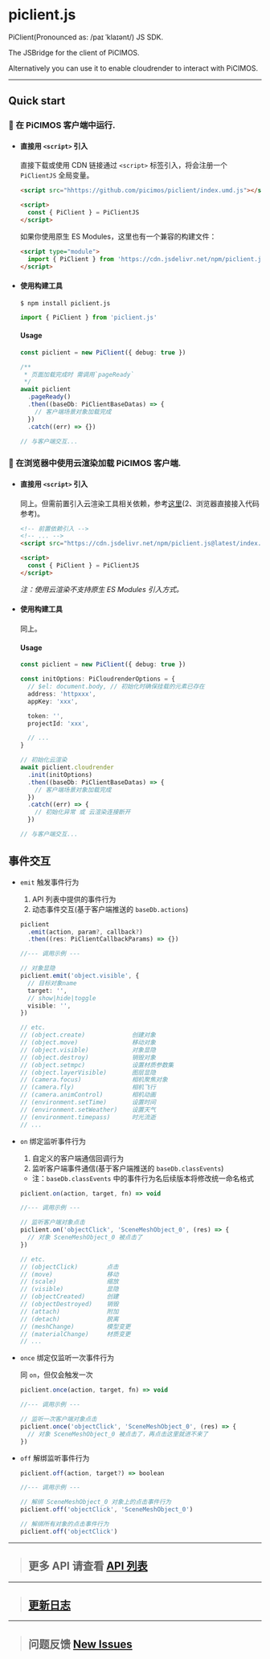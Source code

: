 # piclient.js

PiClient(Pronounced as: /paɪ ˈklaɪənt/) JS SDK.

The JSBridge for the client of PiCIMOS.

Alternatively you can use it to enable cloudrender to interact with PiCIMOS.

---

## Quick start

### 🥇 在 PiCIMOS 客户端中运行.

- #### 直接用 `<script>` 引入

  直接下载或使用 CDN 链接通过 `<script>` 标签引入，将会注册一个 `PiClientJS` 全局变量。

  ```html
  <script src="hhttps://github.com/picimos/piclient/index.umd.js"></script>
  ```

  ```html
  <script>
    const { PiClient } = PiClientJS
  </script>
  ```

  如果你使用原生 ES Modules，这里也有一个兼容的构建文件：

  ```html
  <script type="module">
    import { PiClient } from 'https://cdn.jsdelivr.net/npm/piclient.js@latest/index.esm.js'
  </script>
  ```

- #### 使用构建工具

  ```shell
  $ npm install piclient.js
  ```

  ```typescript
  import { PiClient } from 'piclient.js'
  ```

  #### **Usage**

  ```typescript
  const piclient = new PiClient({ debug: true })

  /**
   * 页面加载完成时 需调用`pageReady`
   */
  await piclient
    .pageReady()
    .then((baseDb: PiClientBaseDatas) => {
      // 客户端场景对象加载完成
    })
    .catch((err) => {})

  // 与客户端交互...
  ```

### 🥈 在浏览器中使用云渲染加载 PiCIMOS 客户端.

- #### 直接用 `<script>` 引入

  同上。但需前置引入云渲染工具相关依赖，参考[这里](https://www.3dcat.live/support/api/browser-link.html)(2、浏览器直接接入代码参考)。

  ```html
  <!-- 前置依赖引入 -->
  <!-- ... -->
  <script src="https://cdn.jsdelivr.net/npm/piclient.js@latest/index.umd.js"></script>
  ```

  ```html
  <script>
    const { PiClient } = PiClientJS
  </script>
  ```

  _注：使用云渲染不支持原生 ES Modules 引入方式。_

- #### 使用构建工具

  同上。

  #### **Usage**

  ```typescript
  const piclient = new PiClient({ debug: true })

  const initOptions: PiCloudrenderOptions = {
    // $el: document.body, // 初始化时确保挂载的元素已存在
    address: 'httpxxx',
    appKey: 'xxx',

    token: '',
    projectId: 'xxx',

    // ...
  }

  // 初始化云渲染
  await piclient.cloudrender
    .init(initOptions)
    .then((baseDb: PiClientBaseDatas) => {
      // 客户端场景对象加载完成
    })
    .catch((err) => {
      // 初始化异常 或 云渲染连接断开
    })

  // 与客户端交互...
  ```

## 事件交互

- `emit` 触发事件行为

  1. API 列表中提供的事件行为
  2. 动态事件交互(基于客户端推送的 `baseDb.actions`)

  ```typescript
  piclient
    .emit(action, param?, callback?)
    .then((res: PiClientCallbackParams) => {})

  //--- 调用示例 ---

  // 对象显隐
  piclient.emit('object.visible', {
    // 目标对象name
    target: '',
    // show|hide|toggle
    visible: '',
  })

  // etc.
  // (object.create)             创建对象
  // (object.move)               移动对象
  // (object.visible)            对象显隐
  // (object.destroy)            销毁对象
  // (object.setmpc)             设置材质参数集
  // (object.layerVisible)       图层显隐
  // (camera.focus)              相机聚焦对象
  // (camera.fly)                相机飞行
  // (camera.animControl)        相机动画
  // (environment.setTime)       设置时间
  // (environment.setWeather)    设置天气
  // (environment.timepass)      时光流逝
  // ...
  ```

- `on` 绑定监听事件行为

  1. 自定义的客户端通信回调行为
  2. 监听客户端事件通信(基于客户端推送的 `baseDb.classEvents`)

  - 注：`baseDb.classEvents` 中的事件行为名后续版本将修改统一命名格式

  ```typescript
  piclient.on(action, target, fn) => void

  //--- 调用示例 ---

  // 监听客户端对象点击
  piclient.on('objectClick', 'SceneMeshObject_0', (res) => {
    // 对象 SceneMeshObject_0 被点击了
  })

  // etc.
  // (objectClick)        点击
  // (move)               移动
  // (scale)              缩放
  // (visible)            显隐
  // (objectCreated)      创建
  // (objectDestroyed)    销毁
  // (attach)             附加
  // (detach)             脱离
  // (meshChange)         模型变更
  // (materialChange)     材质变更
  // ...
  ```

- `once` 绑定仅监听一次事件行为

  同 `on`，但仅会触发一次

  ```typescript
  piclient.once(action, target, fn) => void

  //--- 调用示例 ---

  // 监听一次客户端对象点击
  piclient.once('objectClick', 'SceneMeshObject_0', (res) => {
    // 对象 SceneMeshObject_0 被点击了，再点击这里就进不来了
  })
  ```

- `off` 解绑监听事件行为

  ```typescript
  piclient.off(action, target?) => boolean

  //--- 调用示例 ---

  // 解绑 SceneMeshObject_0 对象上的点击事件行为
  piclient.off('objectClick', 'SceneMeshObject_0')

  // 解绑所有对象的点击事件行为
  piclient.off('objectClick')
  ```

---

> ## 更多 API 请查看 [API 列表](https://github.com/ioolllzzzz/piclient.js/blob/main/PiAPIs.md)

---

> ## [更新日志](https://github.com/ioolllzzzz/piclient.js/blob/main/CHANGELOG.md)

---

> ## 问题反馈 [New Issues](https://github.com/ioolllzzzz/piclient.js/issues/new)

